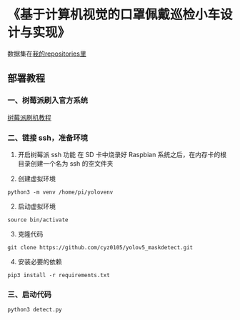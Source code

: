 # 《基于计算机视觉的口罩佩戴巡检小车设计与实现》

数据集在[我的repositories里](https://github.com/cyz0105/mask_dataset.git)

## 部署教程

### 一、树莓派刷入官方系统
[树莓派刷机教程](https://blog.csdn.net/xiaozhoukong/article/details/112726366 '树莓派刷机教程') 
### 二、链接 ssh，准备环境

1. 开启树莓派 ssh 功能
   在 SD 卡中烧录好 Raspbian 系统之后，在内存卡的根目录创建一个名为 ssh 的空文件夹

2. 创建虚拟环境

```shell
python3 -m venv /home/pi/yolovenv
```

2. 启动虚拟环境

```shell
source bin/activate
```

3. 克隆代码

```shell
git clone https://github.com/cyz0105/yolov5_maskdetect.git
```

4. 安装必要的依赖

```shell
pip3 install -r requirements.txt
```

### 三、启动代码

```shell
python3 detect.py
```

